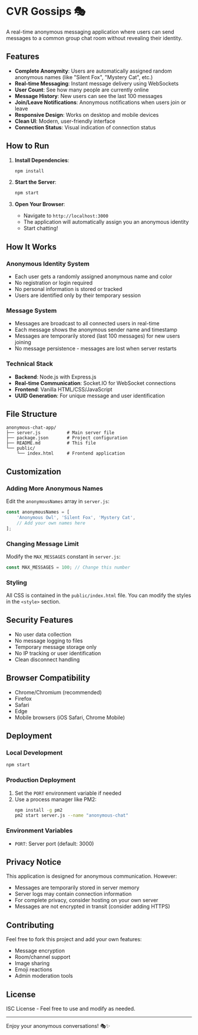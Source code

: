 # CVR Gossips 🎭

A real-time anonymous messaging application where users can send messages to a common group chat room without revealing their identity.

## Features

- **Complete Anonymity**: Users are automatically assigned random anonymous names (like "Silent Fox", "Mystery Cat", etc.)
- **Real-time Messaging**: Instant message delivery using WebSockets
- **User Count**: See how many people are currently online
- **Message History**: New users can see the last 100 messages
- **Join/Leave Notifications**: Anonymous notifications when users join or leave
- **Responsive Design**: Works on desktop and mobile devices
- **Clean UI**: Modern, user-friendly interface
- **Connection Status**: Visual indication of connection status

## How to Run

1. **Install Dependencies**:
   ```bash
   npm install
   ```

2. **Start the Server**:
   ```bash
   npm start
   ```

3. **Open Your Browser**:
   - Navigate to `http://localhost:3000`
   - The application will automatically assign you an anonymous identity
   - Start chatting!

## How It Works

### Anonymous Identity System
- Each user gets a randomly assigned anonymous name and color
- No registration or login required
- No personal information is stored or tracked
- Users are identified only by their temporary session

### Message System
- Messages are broadcast to all connected users in real-time
- Each message shows the anonymous sender name and timestamp
- Messages are temporarily stored (last 100 messages) for new users joining
- No message persistence - messages are lost when server restarts

### Technical Stack
- **Backend**: Node.js with Express.js
- **Real-time Communication**: Socket.IO for WebSocket connections
- **Frontend**: Vanilla HTML/CSS/JavaScript
- **UUID Generation**: For unique message and user identification

## File Structure

```
anonymous-chat-app/
├── server.js          # Main server file
├── package.json       # Project configuration
├── README.md          # This file
└── public/
    └── index.html     # Frontend application
```

## Customization

### Adding More Anonymous Names
Edit the `anonymousNames` array in `server.js`:

```javascript
const anonymousNames = [
    'Anonymous Owl', 'Silent Fox', 'Mystery Cat',
    // Add your own names here
];
```

### Changing Message Limit
Modify the `MAX_MESSAGES` constant in `server.js`:

```javascript
const MAX_MESSAGES = 100; // Change this number
```

### Styling
All CSS is contained in the `public/index.html` file. You can modify the styles in the `<style>` section.

## Security Features

- No user data collection
- No message logging to files
- Temporary message storage only
- No IP tracking or user identification
- Clean disconnect handling

## Browser Compatibility

- Chrome/Chromium (recommended)
- Firefox
- Safari
- Edge
- Mobile browsers (iOS Safari, Chrome Mobile)

## Deployment

### Local Development
```bash
npm start
```

### Production Deployment
1. Set the `PORT` environment variable if needed
2. Use a process manager like PM2:
   ```bash
   npm install -g pm2
   pm2 start server.js --name "anonymous-chat"
   ```

### Environment Variables
- `PORT`: Server port (default: 3000)

## Privacy Notice

This application is designed for anonymous communication. However:
- Messages are temporarily stored in server memory
- Server logs may contain connection information
- For complete privacy, consider hosting on your own server
- Messages are not encrypted in transit (consider adding HTTPS)

## Contributing

Feel free to fork this project and add your own features:
- Message encryption
- Room/channel support
- Image sharing
- Emoji reactions
- Admin moderation tools

## License

ISC License - Feel free to use and modify as needed.

---

Enjoy your anonymous conversations! 🎭✨
